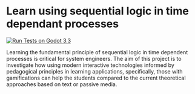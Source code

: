 # Learn using sequential logic in time dependant processes

[![  Run Tests on Godot 3.3  ](https://github.com/Kersoph/open-sequential-logic-sandbox/actions/workflows/run_wat_tests.yml/badge.svg)](https://github.com/Kersoph/open-sequential-logic-sandbox/actions/workflows/run_wat_tests.yml)

Learning the fundamental principle of sequential logic in time dependent
processes is critical for system engineers. The aim of this project is to
investigate how using modern interactive technologies informed by
pedagogical principles in learning applications, specifically, those with
gamifications can help the students compared to the current theoretical
approaches based on text or passive media.
